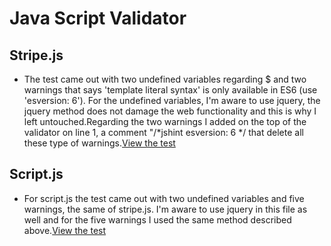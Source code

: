 # Java Script Validator

## Stripe.js

* The test came out with two undefined variables regarding $ and two warnings that says 'template literal syntax' is only available in ES6 (use 'esversion: 6'). For the undefined variables, I'm aware to use jquery, the jquery method does not damage the web functionality and this is why I left untouched.Regarding the two warnings I added on the top of the validator on line 1, a comment "/*jshint esversion: 6 */ that delete all these type of warnings.[View the test](https://github.com/antoniotorone/hoppy_stop/blob/main/Documentation/All-validation-test-PDF/stripe.pdf)


## Script.js

* For script.js the test came out with two undefined variables and five warnings, the same of stripe.js. I'm aware to use jquery in this file as well and for the five warnings I used the same method described above.[View the test](https://github.com/antoniotorone/hoppy_stop/blob/main/Documentation/All-validation-test-PDF/script.pdf)
